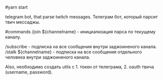 #yarn start

telegram bot, that parse twitch messages. 
Телеграм бот, который парсит твич мессаджы.



#commands
/join ${channelname} - инициализация парса по текущему каналу.

  /subscribe - подписка на все сообщения внутри заджоиненого канала.
  /stalk ${channelname} - подписка на все сообщения отдельного человека внутри заджоиненого канала.

Also, 
  необходимо создать utils с 
      1. токен от телеграма,
      2. oauth твича (username, password).
